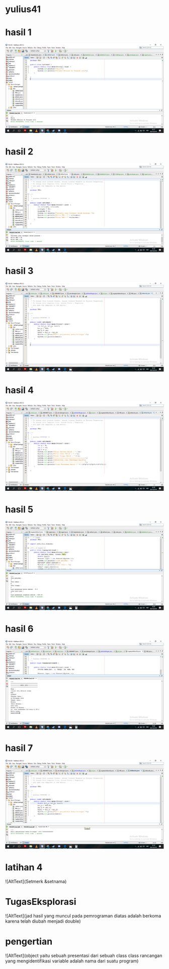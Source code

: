 # yulius41
# hasil 1
![AltText](https://github.com/yuliusjati/yulius41/blob/master/Screenshot%20(97).png)
# hasil 2
![AltText](https://github.com/yuliusjati/yulius41/blob/master/Screenshot%20(98).png)
# hasil 3
![AltText](https://github.com/yuliusjati/yulius41/blob/master/Screenshot%20(99).png)
# hasil 4
![AltText](https://github.com/yuliusjati/yulius41/blob/master/Screenshot%20(100).png)
# hasil 5
![AltText](https://github.com/yuliusjati/yulius41/blob/master/Screenshot%20(101).png)
# hasil 6
![AltText](https://github.com/yuliusjati/yulius41/blob/master/Screenshot%20(102).png)
# hasil 7
![AltText](https://github.com/yuliusjati/yulius41/blob/master/Screenshot%20(103).png)
# latihan 4
![AltText](Setmerk &setnama)
# TugasEksplorasi
![AltText](jad hasil yang muncul pada pemrograman diatas adalah berkoma karena telah diubah menjadi double)
# pengertian
![AltText](object yaitu sebuah presentasi dari sebuah class
          class rancangan yang mengidentifikasi variable
          adalah nama dari suatu program)
